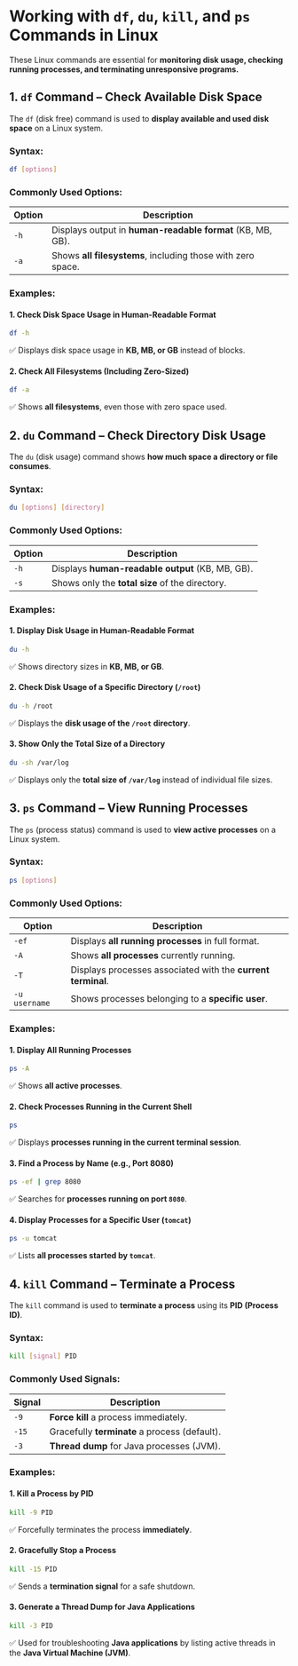 
# **Working with `df`, `du`, `kill`, and `ps` Commands in Linux**  

These Linux commands are essential for **monitoring disk usage, checking running processes, and terminating unresponsive programs.**  


## **1. `df` Command – Check Available Disk Space**  

The `df` (disk free) command is used to **display available and used disk space** on a Linux system.  

### **Syntax:**  
```sh
df [options]
```  

### **Commonly Used Options:**  

| Option | Description |
|--------|-------------|
| `-h` | Displays output in **human-readable format** (KB, MB, GB). |
| `-a` | Shows **all filesystems**, including those with zero space. |

### **Examples:**  

#### **1. Check Disk Space Usage in Human-Readable Format**
```sh
df -h
```
✅ Displays disk space usage in **KB, MB, or GB** instead of blocks.  

#### **2. Check All Filesystems (Including Zero-Sized)**
```sh
df -a
```
✅ Shows **all filesystems**, even those with zero space used.  

## **2. `du` Command – Check Directory Disk Usage**  

The `du` (disk usage) command shows **how much space a directory or file consumes**.  

### **Syntax:**  
```sh
du [options] [directory]
```  

### **Commonly Used Options:**  

| Option | Description |
|--------|-------------|
| `-h` | Displays **human-readable output** (KB, MB, GB). |
| `-s` | Shows only the **total size** of the directory. |

### **Examples:**  

#### **1. Display Disk Usage in Human-Readable Format**
```sh
du -h
```
✅ Shows directory sizes in **KB, MB, or GB**.  

#### **2. Check Disk Usage of a Specific Directory (`/root`)**
```sh
du -h /root
```
✅ Displays the **disk usage of the `/root` directory**.  

#### **3. Show Only the Total Size of a Directory**
```sh
du -sh /var/log
```
✅ Displays only the **total size of `/var/log`** instead of individual file sizes.  

## **3. `ps` Command – View Running Processes**  

The `ps` (process status) command is used to **view active processes** on a Linux system.  

### **Syntax:**  
```sh
ps [options]
```  

### **Commonly Used Options:**  

| Option | Description |
|--------|-------------|
| `-ef` | Displays **all running processes** in full format. |
| `-A` | Shows **all processes** currently running. |
| `-T` | Displays processes associated with the **current terminal**. |
| `-u username` | Shows processes belonging to a **specific user**. |

### **Examples:**  

#### **1. Display All Running Processes**
```sh
ps -A
```
✅ Shows **all active processes**.  

#### **2. Check Processes Running in the Current Shell**
```sh
ps
```
✅ Displays **processes running in the current terminal session**.  

#### **3. Find a Process by Name (e.g., Port 8080)**
```sh
ps -ef | grep 8080
```
✅ Searches for **processes running on port `8080`**.  

#### **4. Display Processes for a Specific User (`tomcat`)**
```sh
ps -u tomcat
```
✅ Lists **all processes started by `tomcat`**.  


## **4. `kill` Command – Terminate a Process**  

The `kill` command is used to **terminate a process** using its **PID (Process ID)**.  

### **Syntax:**  
```sh
kill [signal] PID
```  

### **Commonly Used Signals:**  

| Signal | Description |
|--------|-------------|
| `-9` | **Force kill** a process immediately. |
| `-15` | Gracefully **terminate** a process (default). |
| `-3` | **Thread dump** for Java processes (JVM). |

### **Examples:**  

#### **1. Kill a Process by PID**
```sh
kill -9 PID
```
✅ Forcefully terminates the process **immediately**.  

#### **2. Gracefully Stop a Process**
```sh
kill -15 PID
```
✅ Sends a **termination signal** for a safe shutdown.  

#### **3. Generate a Thread Dump for Java Applications**
```sh
kill -3 PID
```
✅ Used for troubleshooting **Java applications** by listing active threads in the **Java Virtual Machine (JVM)**.  
